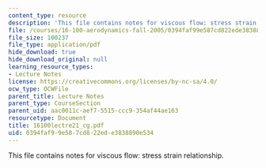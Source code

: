 ```yaml
---
content_type: resource
description: 'This file contains notes for viscous flow: stress strain relationship.'
file: /courses/16-100-aerodynamics-fall-2005/0394faf99e587cd822ede3838890e534_16100lectre21_cg.pdf
file_size: 100237
file_type: application/pdf
hide_download: true
hide_download_original: null
learning_resource_types:
- Lecture Notes
license: https://creativecommons.org/licenses/by-nc-sa/4.0/
ocw_type: OCWFile
parent_title: Lecture Notes
parent_type: CourseSection
parent_uid: aac0011c-aef7-5515-ccc9-354af44ae163
resourcetype: Document
title: 16100lectre21_cg.pdf
uid: 0394faf9-9e58-7cd8-22ed-e3838890e534
---
```

This file contains notes for viscous flow: stress strain relationship.